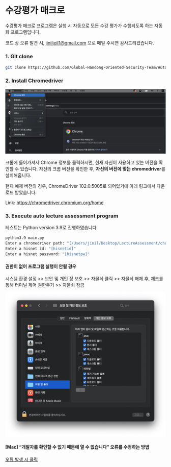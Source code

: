 # 수강평가 매크로
수강평가 매크로 프로그램은 실행 시 자동으로 모든 수강 평가가 수행되도록 하는 자동화 프로그램입니다.

코드 상 오류 발견 시, jiniljeil1@gmail.com 으로 메일 주시면 감사드리겠습니다. 

### 1. Git clone 
```bash 
git clone https://github.com/Global-Handong-Oriented-Security-Team/Automated-Lecture-Assessment.git
``` 

### 2. Install Chromedriver 
<img src="img/chrome_version.png">

크롬에 들어가셔서 Chrome 정보를 클릭하시면, 현재 자신이 사용하고 있는 버전을 확인할 수 있습니다. 자신의 크롬 버전을 확인한 후, <strong>자신의 버전에 맞는 chromedriver</strong>를 설치해줍니다.

현재 예제 버전의 경우, ChromeDriver 102.0.5005로 되어있기에 아래 링크에서 다운로드 받았습니다. 

Link: https://chromedriver.chromium.org/home

### 3. Execute auto lecture assessment program

테스트는 Python version 3.9로 진행하였습니다. 

```bash
python3.9 main.py
Enter a chromedriver path: "[/Users/jinil/Desktop/LectureAssessment/chromedriver]"
Enter a hisnet id: "[hisnetid]"
Enter a hisnet password: "[hisnetpw]"
```

#### 권한이 없어 프로그램 실행이 안될 경우

시스템 환경 설정 >> 보안 및 개인 정 보호 >> 자물쇠 클릭 >> 자물쇠 해체 후, 체크를 통해 터미널 제어 권한주기 >> 자물쇠 잠금

<img src="img/permission.png"> 

#### [Mac] “개발자를 확인할 수 없기 때문에 열 수 없습니다” 오류를 수정하는 방법

<a href="https://stepsboard.com/ko/mac%EC%97%90%EC%84%9C-%EA%B0%9C%EB%B0%9C%EC%9E%90%EB%A5%BC-%ED%99%95%EC%9D%B8%ED%95%A0-%EC%88%98-%EC%97%86%EA%B8%B0-%EB%95%8C%EB%AC%B8%EC%97%90-%EC%97%B4-%EC%88%98-%EC%97%86%EC%8A%B5%EB%8B%88">오류 발생 시 클릭</img>
